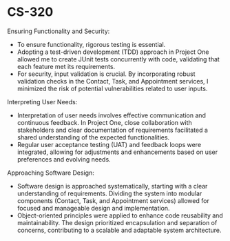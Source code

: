 # CS-320

Ensuring Functionality and Security:
- To ensure functionality, rigorous testing is essential. 
- Adopting a test-driven development (TDD) approach in Project One allowed me to create JUnit tests concurrently with code, validating that each feature met its requirements.
- For security, input validation is crucial. By incorporating robust validation checks in the Contact, Task, and Appointment services, I minimized the risk of potential vulnerabilities related to user inputs.

Interpreting User Needs:
- Interpretation of user needs involves effective communication and continuous feedback. In Project One, close collaboration with stakeholders and clear documentation of requirements facilitated a shared understanding of the expected functionalities.
- Regular user acceptance testing (UAT) and feedback loops were integrated, allowing for adjustments and enhancements based on user preferences and evolving needs.

Approaching Software Design:
- Software design is approached systematically, starting with a clear understanding of requirements. Dividing the system into modular components (Contact, Task, and Appointment services) allowed for focused and manageable design and implementation.
- Object-oriented principles were applied to enhance code reusability and maintainability. The design prioritized encapsulation and separation of concerns, contributing to a scalable and adaptable system architecture.
